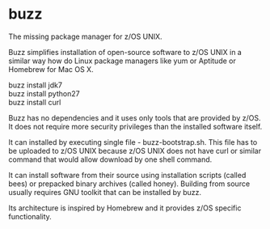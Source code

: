 # buzz
The missing package manager for z/OS UNIX. 

Buzz simplifies installation of open-source software to z/OS UNIX in a similar way how do Linux package managers like yum or Aptitude or Homebrew for Mac OS X. 

buzz install jdk7  
buzz install python27  
buzz install curl  

Buzz has no dependencies and it uses only tools that are provided by z/OS. It does not require more security privileges than the installed software itself. 

It can installed by executing single file - buzz-bootstrap.sh. This file has to be uploaded to z/OS UNIX because z/OS UNIX does not have curl or similar command that would allow download by one shell command. 

It can install software from their source using installation scripts (called bees) or prepacked binary archives (called honey). Building from source usually requires GNU toolkit that can be installed by buzz. 

Its architecture is inspired by Homebrew and it provides z/OS specific functionality. 
